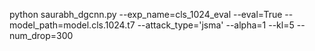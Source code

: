 python saurabh_dgcnn.py --exp_name=cls_1024_eval --eval=True --model_path=model.cls.1024.t7 --attack_type='jsma' --alpha=1 --kl=5 --num_drop=300
